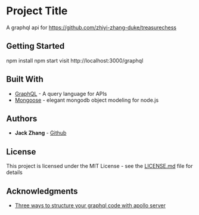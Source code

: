 # Project Title

A graphql api for https://github.com/zhiyi-zhang-duke/treasurechess

## Getting Started

npm install
npm start
visit http://localhost:3000/graphql

## Built With

* [GraphQL](https://graphql.org/) - A query language for APIs
* [Mongoose](https://mongoosejs.com/docs/) - elegant mongodb object modeling for node.js

## Authors

* **Jack Zhang** - [Github](https://github.com/zhiyi-zhang-duke)

## License

This project is licensed under the MIT License - see the [LICENSE.md](LICENSE.md) file for details

## Acknowledgments

* [Three ways to structure your graphql code with apollo server](https://hackernoon.com/three-ways-to-structure-your-graphql-code-with-apollo-server-4788beed89db)